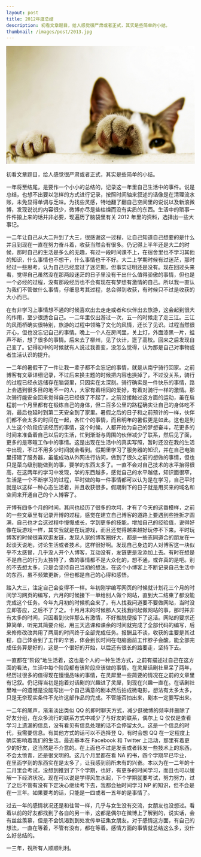 ```yaml
---
layout: post
title: 2012年度总结
description: 初看文章题目，给人感觉很严肃或者正式，其实是些简单的小结。
thumbnail: /images/post/2013.jpg
---
```


<img class="mx-auto" src="/images/post/2013.jpg" alt="" title="2013" />

初看文章题目，给人感觉很严肃或者正式，其实是些简单的小结。

一年将至结尾，是要作一个小小的总结的，记录这一年里自己生活中的事件。说是总结，也想不出要以怎样的方式进行记录，按照时间轴来叙述的话像是在清理流水账，未免显得单调与乏味。为找些灵感，特地翻了翻自己空间里的说说以及新浪微博，发现说说的内容很少，微博亦尽是些枯燥而没有实质的东西。生活中的琐事一件件搬上来的话并非必要，现遍历了脑袋里有关 2012 年里的资料，选择出一些大事记。

一二年让自己从大二升到了大三，很感谢这一过程，让自己知道自己想要的是什么并且到现在一直在努力奋斗着，收获当然会有很多。仍记得上半年还是大二的时候，那时自己的生活是多么的无趣，有过一段时间课不上，在宿舍里也不学习其他的知识，什么事情也不想干，什么事情也干不好。大二上学期时候有过迷茫，那时经过一些思考，认为自己已经度过了迷茫期，但事实证明还是没有。现在回过头来看，觉得自己虽然没在那两段迷茫的日子里没有干出什么值得骄傲的事情，但也是一个必经的过程，没有那段经历也不会有现在有梦想有激情的自己。所以我一直认为我们不管做什么事情，仔细思考其过程，总会得到收获，有时候只不过是收获的大小而已。

在有非学习上事情想不通的时候喜欢出去走走或者和伙伴出去旅游，这会起到很大的作用，至少很适合自己。一二年里仅出游过一次，五一的时候走了走三江。三江的风雨桥确实很特别，旅游的过程中领略了文化的风情，还长了见识。过程当然很开心，但也没忘记自己的事情。晚上一个人在房间里，关上灯，外面漆黑一片，蛙声不断，想了很多的事情。后来去了柳州，见了伙计，逛了高校。回来之后发现自己变了。记得初中的时候就有人说过我善变，没怎么觉得，认为那是自己对事物或者生活认识的提升。

一二年的暑假干了一件让我一辈子都不会忘记的事情，就是从南宁骑行回家。之前博客有文章详细记录，不过后来换主题的时候把内容也换掉了，不过没关系，骑行的过程已经永远储存在脑袋里，只因实在太深刻。骑行确实是一件快乐的事情，路上会遇到很多目的地不一的人，大家有着相同的爱好，有着对骑行一样的激情。那次骑行能安全回来觉得自己已经很了不起了，之前没接触过这方面的运动，虽在启程前一个月里都有在锻炼自己的身体，但二百多公里的路程确实让自己的身体吃不消，最后也延时到第二天安全到了家里。暑假之后的日子和之前预计的一样，伙伴们都不会太多的时间在一起，各忙个的事情，而且明年的暑假更是如此。这也是到人生这个阶段应该经历的事情，这个时候，人都开始为自己的梦想奋斗，花更多的时间来准备着自己以后的生活，忙到渐渐与周围的伙伴减少了联系，然后见了面，更多的是寒暄工作中的事情。这是出现在生活中的真实写照，暂时还没在我的生活中出现，不过不用多少时间就会看到。假期里学习了服务器的知识，并在自己电脑里搭建了服务器，虽能成功从外网进行访问，做到了很久之前的想做的事情，但也只是菜鸟级别能做到的事，要学的东西太多了。一直不会对自己技术的水平抬得很高，在这两年的学习中发现，学的东西越多，感觉自己的水平越低，知识面很窄，生活是一个不断学习的过程，平时做的每一件事情都可以认为是在学习，自己平时就是以这样一种心态生活着，并且收获很多。假期剩下的日子就是用买来的域名和空间来开通自己的个人博客了。

开博有四多个月的时间，其间也经历了很多的坎坷，才有了今天的这番模样，之前的一些文章里有记录开博的过程，感觉在建立自己博客的道路上要遇到些挫折才圆满，自己也才会这过程中慢慢成长，学到更多的技能，增加自己的经验值，说得好像在玩游戏一样，其实我就是在玩游戏，而且还觉得越来越好玩停不下来。平时玩博客的时候很喜欢逛友链，发现人家的博客圈好大，都是一些志同道合的朋友在一起谈天说地，讨论生活或者技术，这样很好啊。发现自己身边的人对博客这一块似乎不太感冒，几乎没人开个人博客，互动没有，友链更是没添加上去。有时在想是不是自己的行为太独特了，做的事情都不是大众化的，想不通，或许真的是吧。别的不去想太多，只是会坚持自己当初的想法，在这个小博客上不断记录自己生活中的东西，虽不频繁更新，但也都是自己的心得和感悟。

踏入大三，注定自己会变得不一样。年初刚学编写网页的时候就计划花三个月的时间学习网页的编写，六月的时候接下一单给别人做个网站，直到大二结束了都没能完成这个任务。今年九月初的时候机会来了，有人找我问道要不要做网站，当时没立即答应，之后不了了之。十月月末的时候那人又找我问起做网站的事，那时并非有太多的时间，只因看到伙伴那么有激情，不好推脱便接下了这活。网站的要求还算简单，听完其简要介绍，用三天逃课和课余的时间就完成了全部代码的编写，后来修修改改共用了两周的时间终于全部完成任务。报酬且不谈，收获的主要是其过程，自己体会到了工作的辛苦，体会到长时间在电脑面前工作脖子会酸。能全部完成任务算是好的，这是一个很好的开始，以后还有很长的路要走，坚持下去。

一直都在“阶段”地生活着，这也是个人的一种生活方式，之前有描述过自己在这方面的看法，生活中每个阶段都有该阶段应该做的事情。在灵犀话剧社里呆了两年，经历过很多的值得现在慢慢品味的事情，在灵犀里一些简要的情况在之前的文章里有记叙。仍记得当初是抱着对话剧的兴趣进了灵犀，到现在兴趣一直在。在话剧社里唯一的遗憾是没能写出一个自己满意的剧本然后拍成微电影，想法有太多太多，只是无奈现实条件不允许这部作品的完成。不管能否拍出来，剧本一定要写出来。

一二年的尾声，渐渐淡出类似 QQ 的即时聊天方式，减少逛微博的频率并删除了好友分组，在众多流行的联系方式中减少了与好友的联系，偶尔上 Q 仅仅是查看学习上遗漏的信息，没有看见有信息处理的话不会停留太久。这是一个信息的时代，我需要信息。有其他方式的话可以不选择登 Q，有时会想 QQ 在一定程度上确实影响着我们的生活。最近基本在 Facebook 和 Twitter 上活动，那里有着更少的好友，这当然是不介意的。在上面也不过是发表或者转发一些技术上的东西，不会太愤青，还是很文明的。这几个月里都在看 NA 的书，四个学期早已毕业，在里面学到的东西实在是太多了，让我感到前所未有的兴奋。本以为在一二年的十二月里会考试，没想到推到了下个学期，也好，有更多的时间学习，而且也可以缓解一下经济状况。现在可以说是学得风生水起，下个学期就要考试，努力努力，过了之后不管有没有下定决心继续考下去，我都会抽时间学习 NP 的知识，但不会是在一三年。如果要考的话，只能是一四或者一五年的是事情了。

过去一年的感情状况还是和往常一样，几乎与女生没有交流，女朋友也没想过。看着以前的好友都找到了各自的另一半，这都是偶尔在微博上了解到的，说实话，会有丝丝羡慕，但是不会饥渴到到处发传单征集女朋友。对于感情这方面，有自己的想法，一直在等着，不管有没有，都在等着。感情方面的事情就总结这么多，没什么好总结的。

一三年，祝所有人顺顺利利。
